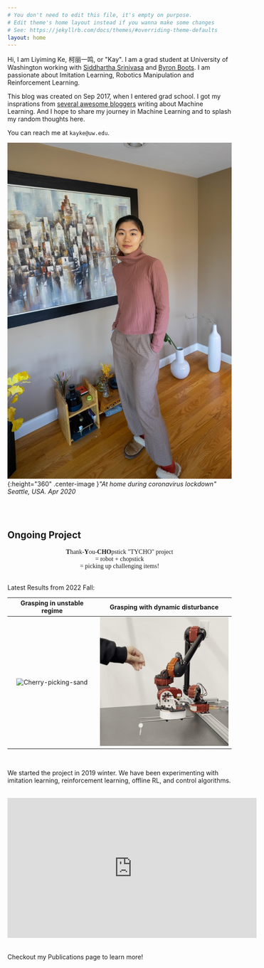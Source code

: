 ```yaml
---
# You don't need to edit this file, it's empty on purpose.
# Edit theme's home layout instead if you wanna make some changes
# See: https://jekyllrb.com/docs/themes/#overriding-theme-defaults
layout: home
---
```

Hi, I am Liyiming Ke, 柯丽一鸣, or "Kay". I am a grad student at University of Washington working with [Siddhartha Srinivasa](https://goodrobot.ai/) and [Byron Boots](https://homes.cs.washington.edu/~bboots/). I am passionate about Imitation Learning, Robotics Manipulation and Reinforcement Learning.

This blog was created on Sep 2017, when I entered grad school. I got my insprations from [several awesome bloggers]({{site.url}}links/) writing about Machine Learning. And I hope to share my journey in Machine Learning and to splash my random thoughts here.

You can reach me at ```kayke@uw.edu```.

![Kay in Seattle, Washington. Apr 2020.](/assets/img/20190405-k.jpg){:height="360" .center-image }*"At home during coronavirus lockdown" Seattle, USA. Apr 2020*

<br><br>


## Ongoing Project

<center style="font-family: georgia"><b>T</b>hank-<b>Y</b>ou-<b>CHO</b>pstick "TYCHO" project
    <br> <span></span> = robot + chopstick
    <br> <span></span> = picking up challenging items!
</center>
<br>

Latest Results from 2022 Fall:

Grasping in unstable regime             |  Grasping with dynamic disturbance
:-------------------------:|:-------------------------:
![Cherry-picking-sand](/assets/img/20221001-cherry-picking-sand.gif) | ![Cherry-picking-disturb](/assets/img/20221001-cherry-picking-disturb.gif)

<br>


We started the project in 2019 winter. We have been experimenting with imitation learning, reinforcement learning, offline RL, and control algorithms.


<br>

<div class="embed-container">
<iframe width="560" height="315" src="https://www.youtube.com/embed/32Q2xVl5j_I" frameborder="0" allow="accelerometer; autoplay; clipboard-write; encrypted-media; gyroscope; picture-in-picture" allowfullscreen></iframe>
</div>

<br>

Checkout my Publications page to learn more!